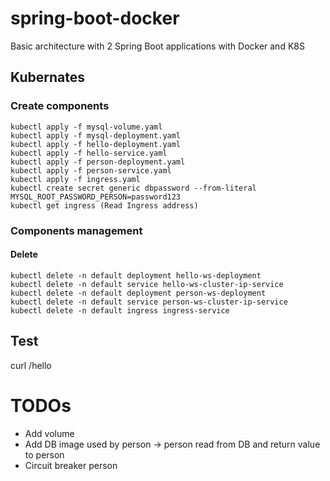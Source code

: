 # spring-boot-docker
Basic architecture with 2 Spring Boot applications with Docker and K8S
    
## Kubernates
### Create components
    kubectl apply -f mysql-volume.yaml
    kubectl apply -f mysql-deployment.yaml
    kubectl apply -f hello-deployment.yaml
    kubectl apply -f hello-service.yaml
    kubectl apply -f person-deployment.yaml
    kubectl apply -f person-service.yaml
    kubectl apply -f ingress.yaml 
    kubectl create secret generic dbpassword --from-literal MYSQL_ROOT_PASSWORD_PERSON=password123
    kubectl get ingress (Read Ingress address)
    
### Components management
#### Delete    
    kubectl delete -n default deployment hello-ws-deployment
    kubectl delete -n default service hello-ws-cluster-ip-service
    kubectl delete -n default deployment person-ws-deployment
    kubectl delete -n default service person-ws-cluster-ip-service
    kubectl delete -n default ingress ingress-service
    
## Test
curl <ingress-service-ip>/hello
    
# TODOs
* Add volume
* Add DB image used by person -> person read from DB and return value to person
* Circuit breaker person